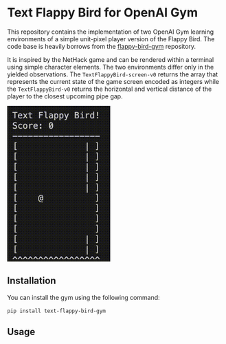 # Text Flappy Bird for OpenAI Gym

This repository contains the implementation of two OpenAI Gym learning environments of a simple unit-pixel player version of the Flappy Bird. The code base is heavily borrows from the [flappy-bird-gym](https://github.com/Talendar/flappy-bird-gym) repository.

It is inspired by the NetHack game and can be rendered within a terminal using simple character elements. The two environments differ only in the yielded observations. The `TextFlappyBird-screen-v0` returns the array that represents the current state of the game screen encoded as integers while the `TextFlappyBird-v0` returns the horizontal and vertical distance of the player to the closest upcoming pipe gap.

![img](imgs/random_agent.gif)

## Installation

You can install the gym using the following command:

```
pip install text-flappy-bird-gym
```

## Usage

